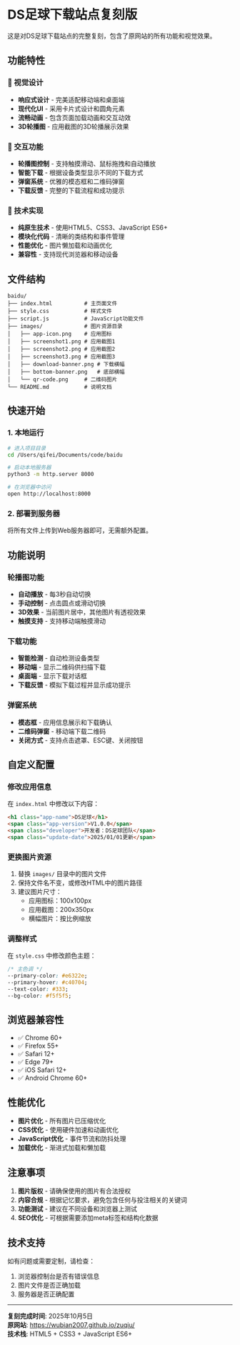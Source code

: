 # DS足球下载站点复刻版

这是对DS足球下载站点的完整复刻，包含了原网站的所有功能和视觉效果。

## 功能特性

### 🎨 视觉设计
- **响应式设计** - 完美适配移动端和桌面端
- **现代化UI** - 采用卡片式设计和圆角元素
- **流畅动画** - 包含页面加载动画和交互动效
- **3D轮播图** - 应用截图的3D轮播展示效果

### 📱 交互功能
- **轮播图控制** - 支持触摸滑动、鼠标拖拽和自动播放
- **智能下载** - 根据设备类型显示不同的下载方式
- **弹窗系统** - 优雅的模态框和二维码弹窗
- **下载反馈** - 完整的下载流程和成功提示

### 🔧 技术实现
- **纯原生技术** - 使用HTML5、CSS3、JavaScript ES6+
- **模块化代码** - 清晰的类结构和事件管理
- **性能优化** - 图片懒加载和动画优化
- **兼容性** - 支持现代浏览器和移动设备

## 文件结构

```
baidu/
├── index.html          # 主页面文件
├── style.css           # 样式文件
├── script.js           # JavaScript功能文件
├── images/             # 图片资源目录
│   ├── app-icon.png    # 应用图标
│   ├── screenshot1.png # 应用截图1
│   ├── screenshot2.png # 应用截图2
│   ├── screenshot3.png # 应用截图3
│   ├── download-banner.png # 下载横幅
│   ├── bottom-banner.png   # 底部横幅
│   └── qr-code.png     # 二维码图片
└── README.md           # 说明文档
```

## 快速开始

### 1. 本地运行
```bash
# 进入项目目录
cd /Users/qifei/Documents/code/baidu

# 启动本地服务器
python3 -m http.server 8000

# 在浏览器中访问
open http://localhost:8000
```

### 2. 部署到服务器
将所有文件上传到Web服务器即可，无需额外配置。

## 功能说明

### 轮播图功能
- **自动播放** - 每3秒自动切换
- **手动控制** - 点击圆点或滑动切换
- **3D效果** - 当前图片居中，其他图片有透视效果
- **触摸支持** - 支持移动端触摸滑动

### 下载功能
- **智能检测** - 自动检测设备类型
- **移动端** - 显示二维码供扫描下载
- **桌面端** - 显示下载对话框
- **下载反馈** - 模拟下载过程并显示成功提示

### 弹窗系统
- **模态框** - 应用信息展示和下载确认
- **二维码弹窗** - 移动端下载二维码
- **关闭方式** - 支持点击遮罩、ESC键、关闭按钮

## 自定义配置

### 修改应用信息
在 `index.html` 中修改以下内容：
```html
<h1 class="app-name">DS足球</h1>
<span class="app-version">V1.0.0</span>
<span class="developer">开发者：DS足球团队</span>
<span class="update-date">2025/01/01更新</span>
```

### 更换图片资源
1. 替换 `images/` 目录中的图片文件
2. 保持文件名不变，或修改HTML中的图片路径
3. 建议图片尺寸：
   - 应用图标：100x100px
   - 应用截图：200x350px
   - 横幅图片：按比例缩放

### 调整样式
在 `style.css` 中修改颜色主题：
```css
/* 主色调 */
--primary-color: #e6322e;
--primary-hover: #c40704;
--text-color: #333;
--bg-color: #f5f5f5;
```

## 浏览器兼容性

- ✅ Chrome 60+
- ✅ Firefox 55+
- ✅ Safari 12+
- ✅ Edge 79+
- ✅ iOS Safari 12+
- ✅ Android Chrome 60+

## 性能优化

- **图片优化** - 所有图片已压缩优化
- **CSS优化** - 使用硬件加速和动画优化
- **JavaScript优化** - 事件节流和防抖处理
- **加载优化** - 渐进式加载和懒加载

## 注意事项

1. **图片版权** - 请确保使用的图片有合法授权
2. **内容合规** - 根据记忆要求，避免包含任何与投注相关的关键词
3. **功能测试** - 建议在不同设备和浏览器上测试
4. **SEO优化** - 可根据需要添加meta标签和结构化数据

## 技术支持

如有问题或需要定制，请检查：
1. 浏览器控制台是否有错误信息
2. 图片文件是否正确加载
3. 服务器是否正确配置

---

**复刻完成时间**: 2025年10月5日  
**原网站**: https://wubian2007.github.io/zuqiu/  
**技术栈**: HTML5 + CSS3 + JavaScript ES6+
